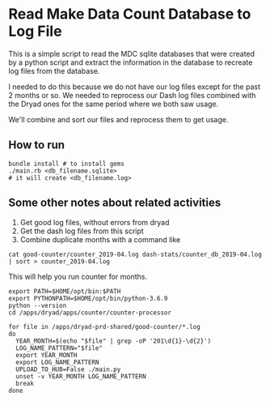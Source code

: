 # Read Make Data Count Database to Log File

This is a simple script to read the MDC sqlite databases that were created
by a python script and extract the information in the database to recreate
log files from the database.

I needed to do this because we do not have our log files except for the past
2 months or so.  We needed to reprocess our Dash log files combined
with the Dryad ones for the same period where we both saw usage.

We'll combine and sort our files and reprocess them to get usage.

## How to run

```
bundle install # to install gems
./main.rb <db_filename.sqlite>
# it will create <db_filename.log>
```

## Some other notes about related activities

1. Get good log files, without errors from dryad
2. Get the dash log files from this script
3. Combine duplicate months with a command like
```
cat good-counter/counter_2019-04.log dash-stats/counter_db_2019-04.log | sort > counter_2019-04.log
```


This will help you run counter for months.

```
export PATH=$HOME/opt/bin:$PATH
export PYTHONPATH=$HOME/opt/bin/python-3.6.9
python --version
cd /apps/dryad/apps/counter/counter-processor

for file in /apps/dryad-prd-shared/good-counter/*.log
do
  YEAR_MONTH=$(echo "$file" | grep -oP '201\d{1}-\d{2}')
  LOG_NAME_PATTERN="$file"
  export YEAR_MONTH
  export LOG_NAME_PATTERN
  UPLOAD_TO_HUB=False ./main.py
  unset -v YEAR_MONTH LOG_NAME_PATTERN
  break
done
```
